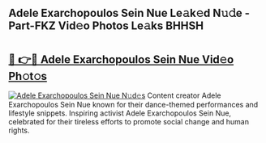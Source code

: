## Adele Exarchopoulos Sein Nue Le𝚊k𝚎d N𝚞𝚍e - Part-FKZ Vid𝚎o Photos Le𝚊ks BHHSH

# <h2><a href="http://fb07dac.evod.top/?m=Adele+Exarchopoulos+Sein+Nue">🔗 👉🔴 Adele Exarchopoulos Sein Nue Vid𝚎o Ph𝚘t𝚘s</a></h2>

[![Adele Exarchopoulos Sein Nue N𝚞d𝚎s](https://i.imgur.com/8V9OHl7.gif)](http://fb07dac.evod.top/?m=Adele+Exarchopoulos+Sein+Nue)
Content creator Adele Exarchopoulos Sein Nue known for their dance-themed performances and lifestyle snippets. Inspiring activist Adele Exarchopoulos Sein Nue, celebrated for their tireless efforts to promote social change and human rights. 
